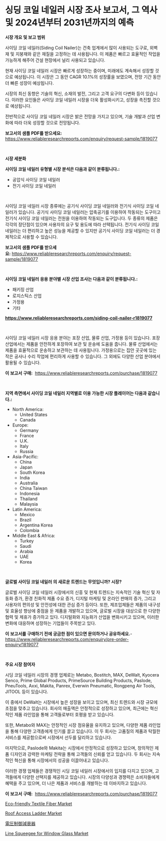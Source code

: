 <p><h1>싱딩 코일 네일러 시장 조사 보고서, 그 역사 및 2024년부터 2031년까지의 예측</h1></p><p><strong>시장 개요 및 보고 범위</strong></p>
<p><p>사이딩 코일 네일러(Siding Coil Nailer)는 건축 업계에서 많이 사용되는 도구로, 외벽재 및 지붕재와 같은 재질을 고정하는 데 사용됩니다. 이 제품은 빠르고 효율적인 작업을 가능하게 해주어 건설 현장에서 널리 사용되고 있습니다. </p><p>현재 사이딩 코일 네일러 시장은 빠르게 성장하는 중이며, 미래에도 계속해서 성장할 것으로 예상됩니다. 이 시장은 그 동안 CAGR 10.1%의 성장률을 보였으며, 전망 기간 동안 더 빠른 성장이 예상됩니다. </p><p>시장의 최신 동향은 기술의 혁신, 소재의 발전, 그리고 고객 요구의 다변화 등이 있습니다. 이러한 요인들은 사이딩 코일 네일러 시장을 더욱 활성화시키고, 성장을 촉진할 것으로 예상됩니다. </p><p>전반적으로 사이딩 코일 네일러 시장은 밝은 전망을 가지고 있으며, 기술 개발과 산업 변화에 따라 더욱 성장할 것으로 전망됩니다.</p></p>
<p><strong>보고서의 샘플 PDF를 받으세요:</strong> <a href="https://www.reliableresearchreports.com/enquiry/request-sample/1819077">https://www.reliableresearchreports.com/enquiry/request-sample/1819077</a></p>
<p>&nbsp;</p>
<p><strong>시장 세분화</strong></p>
<p><strong>사이딩 코일 네일러 유형별 시장 분석은 다음과 같이 분류됩니다.:</strong></p>
<p><ul><li>공압식 사이딩 코일 네일러</li><li>전기 사이딩 코일 네일러</li></ul></p>
<p>&nbsp;</p>
<p><p>사이딩 코일 네일러 시장 종류에는 공기식 사이딩 코일 네일러와 전기식 사이딩 코일 네일러가 있습니다. 공기식 사이딩 코일 네일러는 압축공기를 이용하여 작동되는 도구이고 전기식 사이딩 코일 네일러는 전원을 이용하여 작동되는 도구입니다. 두 종류의 제품은 각각의 장단점이 있으며 사용자의 요구 및 용도에 따라 선택됩니다. 전기식 사이딩 코일 네일러는 더 편리하고 높은 성능을 제공할 수 있지만 공기식 사이딩 코일 네일러는 더 경제적으로 사용할 수 있습니다.</p></p>
<p><strong>보고서의 샘플 PDF를 받으세요:</strong>&nbsp;<a href="https://www.reliableresearchreports.com/enquiry/request-sample/1819077">https://www.reliableresearchreports.com/enquiry/request-sample/1819077</a></p>
<p>&nbsp;</p>
<p><strong> 사이딩 코일 네일러 응용 분야별 시장 산업 조사는 다음과 같이 분류됩니다.:</strong></p>
<p><ul><li>패키징 산업</li><li>로지스틱스 산업</li><li>가정용</li><li>기타</li></ul></p>
<p><strong><a href="https://www.reliableresearchreports.com/siding-coil-nailer-r1819077">https://www.reliableresearchreports.com/siding-coil-nailer-r1819077</a></strong></p>
<p>&nbsp;</p>
<p><p>사이딩 코일 네일러 시장 응용 분야는 포장 산업, 물류 산업, 가정용 등이 있습니다. 포장 산업에서는 제품을 안전하게 포장하여 보관 및 운송에 도움을 줍니다. 물류 산업에서는 제품을 효율적으로 운송하고 보관하는 데 사용됩니다. 가정용으로는 집안 곳곳에 있는 작은 공사나 수리 작업에 편리하게 사용할 수 있습니다. 그 외에도 다양한 산업 분야에서 활용될 수 있습니다.</p></p>
<p><strong>이 보고서 구매:</strong>&nbsp; <a href="https://www.reliableresearchreports.com/purchase/1819077">https://www.reliableresearchreports.com/purchase/1819077</a></p>
<p>&nbsp;</p>
<p><strong>지역 측면에서 사이딩 코일 네일러 지역별로 이용 가능한 시장 플레이어는 다음과 같습니다.:</strong></p>
<p><ul>
    <li>
        North America:
        <ul>
            <li>United States</li>
            <li>Canada</li>
        </ul>
    </li>
    <li>
        Europe:
        <ul>
            <li>Germany</li>
            <li>France</li>
            <li>U.K.</li>
            <li>Italy</li>
            <li>Russia</li>
        </ul>
    </li>
    <li>
        Asia-Pacific:
        <ul>
            <li>China</li>
            <li>Japan</li>
            <li>South Korea</li>
            <li>India</li>
            <li>Australia</li>
            <li>China Taiwan</li>
            <li>Indonesia</li>
            <li>Thailand</li>
            <li>Malaysia</li>
        </ul>
    </li>
    <li>
        Latin America:
        <ul>
            <li>Mexico</li>
            <li>Brazil</li>
            <li>Argentina Korea</li>
            <li>Colombia</li>
        </ul>
    </li>
    <li>
        Middle East & Africa:
        <ul>
            <li>Turkey</li>
            <li>Saudi</li>
            <li>Arabia</li>
            <li>UAE</li>
            <li>Korea</li>
        </ul>
    </li>
    </ul></p>
<p>&nbsp;</p>
<p><strong>글로벌 사이딩 코일 네일러 의 새로운 트렌드는 무엇입니까? 시장?</strong></p>
<p><p>글로벌 사이딩 코일 네일러 시장에서의 신흥 및 현재 트렌드는 지속적인 기술 혁신 및 자동화 증가, 환경 친화적 제품 수요 증가, 디지털 마케팅 및 온라인 판매의 증가, 그리고 사용자의 편의성 및 안전성에 대한 관심 증가 등이다. 또한, 제조업체들은 제품의 내구성 및 효율성 향상에 중점을 둔 제품을 개발하고 있으며, 글로벌 시장을 대상으로 한 다양한 협력 및 제휴가 증가하고 있다. 디지털화와 지능화가 산업을 변화시키고 있으며, 이러한 변화에 대응하며 성장하는 기업들이 주목받고 있다.</p></p>
<p><strong>이 보고서를 구매하기 전에 궁금한 점이 있으면 문의하거나 공유하세요.</strong>- <a href="https://www.reliableresearchreports.com/enquiry/pre-order-enquiry/1819077">https://www.reliableresearchreports.com/enquiry/pre-order-enquiry/1819077</a></p>
<p>&nbsp;</p>
<p><strong>주요 시장 참여자</strong></p>
<p><p>시딩 코일 네일러 시장의 경쟁 업체로는 Metabo, Bostitch, MAX, DeWalt, Kyocera Senco, Prime Global Products, PrimeSource Building Products, Paslode, PneuTools, Axxi, Makita, Panrex, Everwin Pneumatic, Rongpeng Air Tools, JITOOL 등이 있습니다. </p><p>이 중에서 DeWalt는 시장에서 높은 성장을 보이고 있으며, 최신 트렌드와 시장 규모에 초점을 맞추고 있습니다. 회사의 매출액은 안정적으로 성장하고 있으며, 최근에는 혁신적인 제품 라인업을 통해 고객들로부터 호평을 받고 있습니다.</p><p>또한, Metabo와 MAX는 안정적인 시장 점유율을 유지하고 있으며, 다양한 제품 라인업을 통해 다양한 고객층에게 인기를 끌고 있습니다. 이 두 회사는 고품질의 제품과 탁월한 서비스를 제공함으로써 시장에서 선두를 달리하고 있습니다.</p><p>마지막으로, Paslode와 Makita는 시장에서 안정적으로 성장하고 있으며, 창의적인 제품 디자인과 강력한 마케팅 전략을 통해 고객들의 신뢰를 얻고 있습니다. 두 회사는 지속적인 혁신을 통해 시장에서의 성공을 이끌어내고 있습니다.</p><p>이러한 경쟁 업체들은 경쟁적인 시딩 코일 네일러 시장에서의 입지를 다지고 있으며, 고객들에게 다양한 선택지를 제공하고 있습니다. 시장의 다양성과 경쟁력은 소비자들에게 혜택을 주고 있으며, 더 나은 제품과 서비스를 개발하는 데 이바지하고 있습니다.</p></p>
<p><strong>이 보고서 구매:</strong>&nbsp;&nbsp;<a href="https://www.reliableresearchreports.com/purchase/1819077">https://www.reliableresearchreports.com/purchase/1819077</a></p>
<p><p><a href="https://www.linkedin.com/pulse/eco-friendly-textile-fiber-market-goal-estimating-size-future-irvze?trackingId=xS02AIPleMN4Noxzvlh8Gg%3D%3D">Eco-friendly Textile Fiber Market</a></p><p><a href="https://github.com/moyahfrancoestellec51j635wcx/Market-Research-Report-List-2/blob/main/roof-access-ladder-market.md">Roof Access Ladder Market</a></p><p><a href="https://github.com/dandier2003/Market-Research-Report-List-1/blob/main/564792341199.md">電圧制御減衰器</a></p><p><a href="https://www.linkedin.com/pulse/line-squeegee-window-glass-market-size-cagr-trends-2024-2030-ekqzc?trackingId=hzf3vf9NE5YErrlcAYBm7w%3D%3D">Line Squeegee for Window Glass Market</a></p></p>
